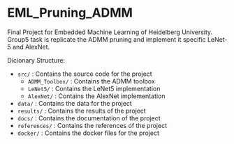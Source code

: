 # EML_Pruning_ADMM
Final Project for Embedded Machine Learning of Heidelberg University. Group5 task is replicate the ADMM pruning and implement it specific LeNet-5 and AlexNet.


Dicionary Structure:
- `src/` : Contains the source code for the project
    - `ADMM_Toolbox/` : Contains the ADMM toolbox
    - `LeNet5/` : Contains the LeNet5 implementation
    - `AlexNet/` : Contains the AlexNet implementation
- `data/` : Contains the data for the project
- `results/` : Contains the results of the project
- `docs/` : Contains the documentation of the project
- `references/` : Contains the references of the project
- `docker/` : Contains the docker files for the project
